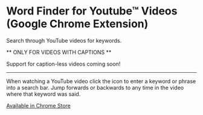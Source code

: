 # Word Finder for Youtube™ Videos (Google Chrome Extension)
Search through YouTube videos for keywords.

** ONLY FOR VIDEOS WITH CAPTIONS **

Support for caption-less videos coming soon!

-------------------------------------------------------------------------------------------

When watching a YouTube video click the icon to enter a keyword or phrase into a search bar. Jump forwards or backwards to any time in the video where that keyword was said.

[Available in Chrome Store](https://chrome.google.com/webstore/detail/word-finder-for-youtube-v/mkjccbihbkldjhdidiafbnpdkdkpnifn)

